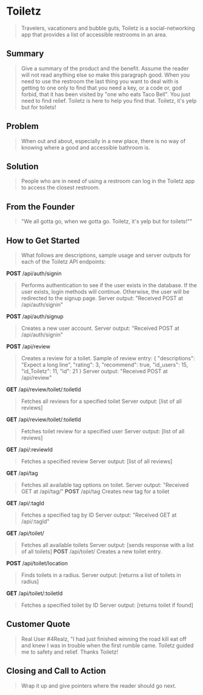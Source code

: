 # Toiletz #

<!--
> This material was originally posted [here](http://www.quora.com/What-is-Amazons-approach-to-product-development-and-product-management). It is reproduced here for posterities sake.

There is an approach called "working backwards" that is widely used at Amazon. They work backwards from the customer, rather than starting with an idea for a product and trying to bolt customers onto it. While working backwards can be applied to any specific product decision, using this approach is especially important when developing new products or features.

For new initiatives a product manager typically starts by writing an internal press release announcing the finished product. The target audience for the press release is the new/updated product's customers, which can be retail customers or internal users of a tool or technology. Internal press releases are centered around the customer problem, how current solutions (internal or external) fail, and how the new product will blow away existing solutions.

If the benefits listed don't sound very interesting or exciting to customers, then perhaps they're not (and shouldn't be built). Instead, the product manager should keep iterating on the press release until they've come up with benefits that actually sound like benefits. Iterating on a press release is a lot less expensive than iterating on the product itself (and quicker!).

If the press release is more than a page and a half, it is probably too long. Keep it simple. 3-4 sentences for most paragraphs. Cut out the fat. Don't make it into a spec. You can accompany the press release with a FAQ that answers all of the other business or execution questions so the press release can stay focused on what the customer gets. My rule of thumb is that if the press release is hard to write, then the product is probably going to suck. Keep working at it until the outline for each paragraph flows.

Oh, and I also like to write press-releases in what I call "Oprah-speak" for mainstream consumer products. Imagine you're sitting on Oprah's couch and have just explained the product to her, and then you listen as she explains it to her audience. That's "Oprah-speak", not "Geek-speak".

Once the project moves into development, the press release can be used as a touchstone; a guiding light. The product team can ask themselves, "Are we building what is in the press release?" If they find they're spending time building things that aren't in the press release (overbuilding), they need to ask themselves why. This keeps product development focused on achieving the customer benefits and not building extraneous stuff that takes longer to build, takes resources to maintain, and doesn't provide real customer benefit (at least not enough to warrant inclusion in the press release).
 -->
  > Travelers, vacationers and bubble guts, Toiletz is a social-networking app that provides a list of accessible restrooms in an area.

## Summary ##
  > Give a summary of the product and the benefit. Assume the reader will not read anything else so make this paragraph good.
  > When you need to use the restroom the last thing you want to deal with is getting to one only to find that you need a key, or a code or, god forbid, that it has been visited by "one who eats Taco Bell". You just need to find relief. Toiletz is here to help you find that. Toiletz, it's yelp but for toilets!

## Problem ##
  >When out and about, especially in a new place, there is no way of knowing where a good and accessible bathroom is.

## Solution ##
  >People who are in need of using a restroom can log in the Toiletz app to access the closest restroom.

## From the Founder ##
  >"We all gotta go, when we gotta go. Toiletz, it's yelp but for toilets!""

## How to Get Started ##
> What follows are descriptions, sample usage and server outputs for each of the Toiletz API endpoints:

**POST** /api/auth/signin
>Performs authentication to see if the user exists in the database. If the user exists, login methods will continue. Otherwise, the user will be redirected to the signup page.
>Server output: "Received POST at /api/auth/signin"

**POST** /api/auth/signup
>Creates a new user account.
>Server output: "Received POST at /api/auth/signin"


**POST** /api/review
>Creates a review for a toilet.
>Sample of review entry:
    {
      "descriptions": "Expect a long line",
      "rating": 3,
      "recommend": true,
      "id_users": 15,
      "id_Toiletz": 11,
      "id": 21
    }
>Server output: "Received POST at /api/review"

**GET** /api/review/toilet/:toiletId
>Fetches all reviews for a specified toilet
>Server output: [list of all reviews]

**GET** /api/review/toilet/:toiletId
>Fetches toilet review for a specified user
>Server output: [list of all reviews]

**GET** /api/:reviewId
>Fetches a specified review
>Server output: [list of all reviews]


**GET** /api/tag
>Fetches all available tag options on toilet.
>Server output: "Received GET at /api/tag/"
**POST** /api/tag
>Creates new tag for a toilet

**GET** /api/:tagId
>Fetches a specified tag by ID
>Server output: "Received GET at /api/:tagId"


**GET** /api/toilet/
>Fetches all available toilets
>Server output: [sends response with a list of all toilets]
**POST** /api/toilet/
>Creates a new toilet entry.

**POST** /api/toilet/location
>Finds toilets in a radius.
>Server output: [returns a list of toilets in radius]

**GET** /api/toilet/:toiletId
>Fetches a specified toilet by ID
>Server output: [returns toilet if found]

## Customer Quote ##
  > Real User #4Realz, "I had just finished winning the road kill eat off and knew I was in trouble when the first rumble came. Toiletz guided me to safety and relief. Thanks Toiletz!

## Closing and Call to Action ##
  > Wrap it up and give pointers where the reader should go next.
